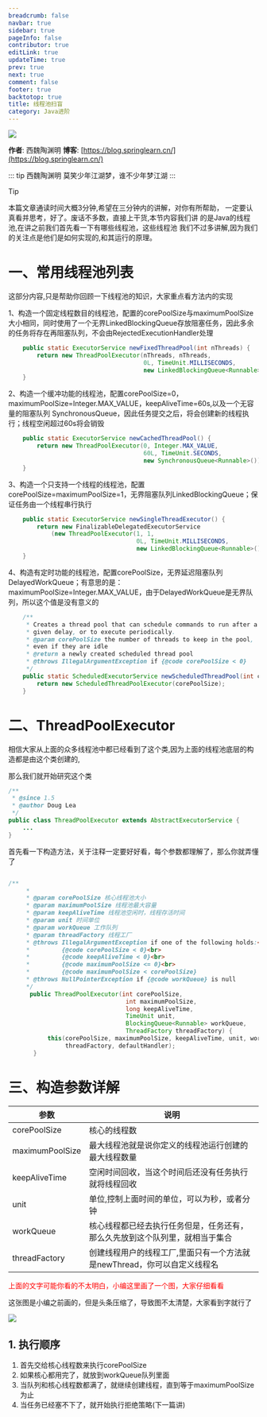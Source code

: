 ```yaml
---
breadcrumb: false
navbar: true
sidebar: true
pageInfo: false
contributor: true
editLink: true
updateTime: true
prev: true
next: true
comment: false
footer: true
backtotop: true
title: 线程池扫盲
category: Java进阶
---
```



![](https://img.springlearn.cn/learn_c87a079fcea0d7893b03d4d57478bca7.png)

**作者**: 西魏陶渊明
**博客**: [https://blog.springlearn.cn/](https://blog.springlearn.cn/)

::: tip 西魏陶渊明
莫笑少年江湖梦，谁不少年梦江湖
:::

> [!TIP]
> 本篇文章通读时间大概3分钟,希望在三分钟内的讲解，对你有所帮助，
> 一定要认真看并思考，好了。废话不多数，直接上干货,本节内容我们讲
> 的是Java的线程池,在讲之前我们首先看一下有哪些线程池，这些线程池
> 我们不过多讲解,因为我们的关注点是他们是如何实现的,和其运行的原理。


# 一、常用线程池列表

这部分内容,只是帮助你回顾一下线程池的知识，大家重点看方法内的实现

1、构造一个固定线程数目的线程池，配置的corePoolSize与maximumPoolSize大小相同，同时使用了一个无界LinkedBlockingQueue存放阻塞任务，因此多余的任务将存在再阻塞队列，不会由RejectedExecutionHandler处理

```java
    public static ExecutorService newFixedThreadPool(int nThreads) {
        return new ThreadPoolExecutor(nThreads, nThreads,
                                      0L, TimeUnit.MILLISECONDS,
                                      new LinkedBlockingQueue<Runnable>());
    }
```

2、构造一个缓冲功能的线程池，配置corePoolSize=0，maximumPoolSize=Integer.MAX_VALUE，keepAliveTime=60s,以及一个无容量的阻塞队列 SynchronousQueue，因此任务提交之后，将会创建新的线程执行；线程空闲超过60s将会销毁
```java
    public static ExecutorService newCachedThreadPool() {
        return new ThreadPoolExecutor(0, Integer.MAX_VALUE,
                                      60L, TimeUnit.SECONDS,
                                      new SynchronousQueue<Runnable>());
    }
```

3、构造一个只支持一个线程的线程池，配置corePoolSize=maximumPoolSize=1，无界阻塞队列LinkedBlockingQueue；保证任务由一个线程串行执行
```java
    public static ExecutorService newSingleThreadExecutor() {
        return new FinalizableDelegatedExecutorService
            (new ThreadPoolExecutor(1, 1,
                                    0L, TimeUnit.MILLISECONDS,
                                    new LinkedBlockingQueue<Runnable>()));
    }
```

4、构造有定时功能的线程池，配置corePoolSize，无界延迟阻塞队列DelayedWorkQueue；有意思的是：maximumPoolSize=Integer.MAX_VALUE，由于DelayedWorkQueue是无界队列，所以这个值是没有意义的

```java
    /**
     * Creates a thread pool that can schedule commands to run after a
     * given delay, or to execute periodically.
     * @param corePoolSize the number of threads to keep in the pool,
     * even if they are idle
     * @return a newly created scheduled thread pool
     * @throws IllegalArgumentException if {@code corePoolSize < 0}
     */
    public static ScheduledExecutorService newScheduledThreadPool(int corePoolSize) {
        return new ScheduledThreadPoolExecutor(corePoolSize);
    }

```


# 二、ThreadPoolExecutor

相信大家从上面的众多线程池中都已经看到了这个类,因为上面的线程池底层的构造都是由这个类创建的,

那么我们就开始研究这个类

```java
/**
 * @since 1.5
 * @author Doug Lea
 */
public class ThreadPoolExecutor extends AbstractExecutorService {
	...
}
```

首先看一下构造方法，关于注释一定要好好看，每个参数都理解了，那么你就弄懂了

```java

/**
     *
     * @param corePoolSize 核心线程池大小
     * @param maximumPoolSize 线程池最大容量
     * @param keepAliveTime 线程池空闲时，线程存活时间
     * @param unit 时间单位
     * @param workQueue 工作队列
	 * @param threadFactory 线程工厂
     * @throws IllegalArgumentException if one of the following holds:<br>
     *         {@code corePoolSize < 0}<br>
     *         {@code keepAliveTime < 0}<br>
     *         {@code maximumPoolSize <= 0}<br>
     *         {@code maximumPoolSize < corePoolSize}
     * @throws NullPointerException if {@code workQueue} is null
     */
      public ThreadPoolExecutor(int corePoolSize,
                                 int maximumPoolSize,
                                 long keepAliveTime,
                                 TimeUnit unit,
                                 BlockingQueue<Runnable> workQueue,
                                 ThreadFactory threadFactory) {
           this(corePoolSize, maximumPoolSize, keepAliveTime, unit, workQueue,
                threadFactory, defaultHandler);
       }
```


# 三、构造参数详解

| 参数            | 说明                                                         |
| --------------- | ------------------------------------------------------------ |
| corePoolSize    | 核心的线程数                                                 |
| maximumPoolSize | 最大线程池就是说你定义的线程池运行创建的最大线程数量         |
| keepAliveTime   | 空闲时间回收，当这个时间后还没有任务执行就将线程回收         |
| unit            | 单位,控制上面时间的单位，可以为秒，或者分钟                  |
| workQueue       | 核心线程都已经去执行任务但是，任务还有，那么久先放到这个队列里，就相当于集合 |
| threadFactory   | 创建线程用户的线程工厂,里面只有一个方法就是newThread，你可以自定义线程名 |

<font color=red>上面的文字可能你看的不太明白，小编这里画了一个图，大家仔细看看 </font>

这张图是小编之前画的，但是头条压缩了，导致图不太清楚，大家看到字就行了

![](https://img.springlearn.cn/blog/learn_1640316132000.png)

## 1. 执行顺序

1. 首先交给核心线程数来执行corePoolSize
2. 如果核心都用完了，就放到workQueue队列里面
3. 当队列和核心线程数都满了，就继续创建线程，直到等于maximumPoolSize为止
4. 当任务已经塞不下了，就开始执行拒绝策略(下一篇讲)


